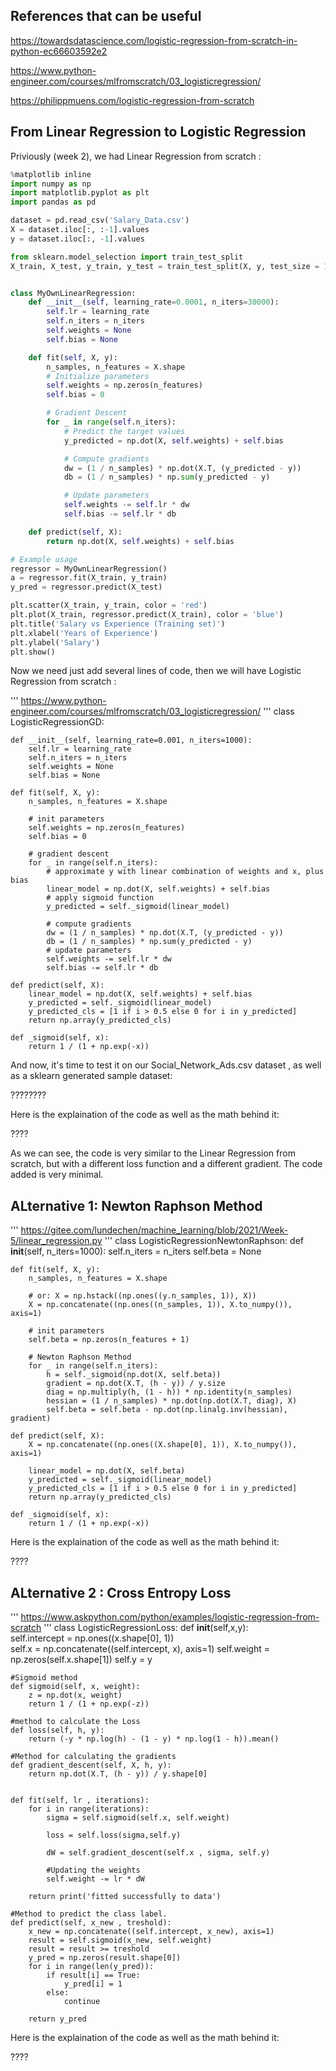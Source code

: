 

## References that can be useful 

https://towardsdatascience.com/logistic-regression-from-scratch-in-python-ec66603592e2

https://www.python-engineer.com/courses/mlfromscratch/03_logisticregression/

https://philippmuens.com/logistic-regression-from-scratch


## From Linear Regression to Logistic Regression


Priviously (week 2), we had Linear Regression from scratch :



```python
%matplotlib inline
import numpy as np
import matplotlib.pyplot as plt
import pandas as pd

dataset = pd.read_csv('Salary_Data.csv')
X = dataset.iloc[:, :-1].values
y = dataset.iloc[:, -1].values

from sklearn.model_selection import train_test_split
X_train, X_test, y_train, y_test = train_test_split(X, y, test_size = 1/3, random_state = 0)


class MyOwnLinearRegression:
    def __init__(self, learning_rate=0.0001, n_iters=30000):
        self.lr = learning_rate
        self.n_iters = n_iters
        self.weights = None
        self.bias = None

    def fit(self, X, y):
        n_samples, n_features = X.shape
        # Initialize parameters
        self.weights = np.zeros(n_features)
        self.bias = 0

        # Gradient Descent
        for _ in range(self.n_iters):
            # Predict the target values
            y_predicted = np.dot(X, self.weights) + self.bias

            # Compute gradients
            dw = (1 / n_samples) * np.dot(X.T, (y_predicted - y))
            db = (1 / n_samples) * np.sum(y_predicted - y)

            # Update parameters
            self.weights -= self.lr * dw
            self.bias -= self.lr * db

    def predict(self, X):
        return np.dot(X, self.weights) + self.bias

# Example usage
regressor = MyOwnLinearRegression()
a = regressor.fit(X_train, y_train)
y_pred = regressor.predict(X_test)

plt.scatter(X_train, y_train, color = 'red')
plt.plot(X_train, regressor.predict(X_train), color = 'blue')
plt.title('Salary vs Experience (Training set)')
plt.xlabel('Years of Experience')
plt.ylabel('Salary')
plt.show()

```


Now we need just add several lines of code, then we will have Logistic Regression from scratch :





'''
https://www.python-engineer.com/courses/mlfromscratch/03_logisticregression/
'''
class LogisticRegressionGD:

    def __init__(self, learning_rate=0.001, n_iters=1000):
        self.lr = learning_rate
        self.n_iters = n_iters
        self.weights = None
        self.bias = None

    def fit(self, X, y):
        n_samples, n_features = X.shape

        # init parameters
        self.weights = np.zeros(n_features)
        self.bias = 0

        # gradient descent
        for _ in range(self.n_iters):
            # approximate y with linear combination of weights and x, plus bias
            linear_model = np.dot(X, self.weights) + self.bias
            # apply sigmoid function
            y_predicted = self._sigmoid(linear_model)

            # compute gradients
            dw = (1 / n_samples) * np.dot(X.T, (y_predicted - y))
            db = (1 / n_samples) * np.sum(y_predicted - y)
            # update parameters
            self.weights -= self.lr * dw
            self.bias -= self.lr * db

    def predict(self, X):
        linear_model = np.dot(X, self.weights) + self.bias
        y_predicted = self._sigmoid(linear_model)
        y_predicted_cls = [1 if i > 0.5 else 0 for i in y_predicted]
        return np.array(y_predicted_cls)

    def _sigmoid(self, x):
        return 1 / (1 + np.exp(-x))



And now, it's time to test it on our Social_Network_Ads.csv dataset , as well as a sklearn generated sample dataset: 


????????




Here is the explaination of the code as well as the math behind it:

????



As we can see, the code is very similar to the Linear Regression from scratch, but with a different loss function and a different gradient. The code added is very minimal.



## ALternative 1: Newton Raphson Method




'''
https://gitee.com/lundechen/machine_learning/blob/2021/Week-5/linear_regression.py
'''
class LogisticRegressionNewtonRaphson:
    def __init__(self, n_iters=1000):
        self.n_iters = n_iters
        self.beta = None

    def fit(self, X, y):
        n_samples, n_features = X.shape

        # or: X = np.hstack((np.ones((y.n_samples, 1)), X))
        X = np.concatenate((np.ones((n_samples, 1)), X.to_numpy()), axis=1)

        # init parameters
        self.beta = np.zeros(n_features + 1)

        # Newton Raphson Method
        for _ in range(self.n_iters):
            h = self._sigmoid(np.dot(X, self.beta))
            gradient = np.dot(X.T, (h - y)) / y.size
            diag = np.multiply(h, (1 - h)) * np.identity(n_samples)
            hessian = (1 / n_samples) * np.dot(np.dot(X.T, diag), X)
            self.beta = self.beta - np.dot(np.linalg.inv(hessian), gradient)

    def predict(self, X):
        X = np.concatenate((np.ones((X.shape[0], 1)), X.to_numpy()), axis=1)

        linear_model = np.dot(X, self.beta)
        y_predicted = self._sigmoid(linear_model)
        y_predicted_cls = [1 if i > 0.5 else 0 for i in y_predicted]
        return np.array(y_predicted_cls)

    def _sigmoid(self, x):
        return 1 / (1 + np.exp(-x))
        


Here is the explaination of the code as well as the math behind it:

????



## ALternative 2 : Cross Entropy Loss




'''
https://www.askpython.com/python/examples/logistic-regression-from-scratch
'''
class LogisticRegressionLoss:
    def __init__(self,x,y):      
        self.intercept = np.ones((x.shape[0], 1))  
        self.x = np.concatenate((self.intercept, x), axis=1)
        self.weight = np.zeros(self.x.shape[1])
        self.y = y
         
    #Sigmoid method
    def sigmoid(self, x, weight):
        z = np.dot(x, weight)
        return 1 / (1 + np.exp(-z))
     
    #method to calculate the Loss
    def loss(self, h, y):
        return (-y * np.log(h) - (1 - y) * np.log(1 - h)).mean()
     
    #Method for calculating the gradients
    def gradient_descent(self, X, h, y):
        return np.dot(X.T, (h - y)) / y.shape[0]
 
     
    def fit(self, lr , iterations):
        for i in range(iterations):
            sigma = self.sigmoid(self.x, self.weight)
             
            loss = self.loss(sigma,self.y)
 
            dW = self.gradient_descent(self.x , sigma, self.y)
             
            #Updating the weights
            self.weight -= lr * dW
 
        return print('fitted successfully to data')
     
    #Method to predict the class label.
    def predict(self, x_new , treshold):
        x_new = np.concatenate((self.intercept, x_new), axis=1)
        result = self.sigmoid(x_new, self.weight)
        result = result >= treshold
        y_pred = np.zeros(result.shape[0])
        for i in range(len(y_pred)):
            if result[i] == True: 
                y_pred[i] = 1
            else:
                continue
                 
        return y_pred


Here is the explaination of the code as well as the math behind it:

????
